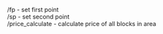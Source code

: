 /fp - set first point </br>
/sp - set second point </br>
/price_calculate - calculate price of all blocks in area
